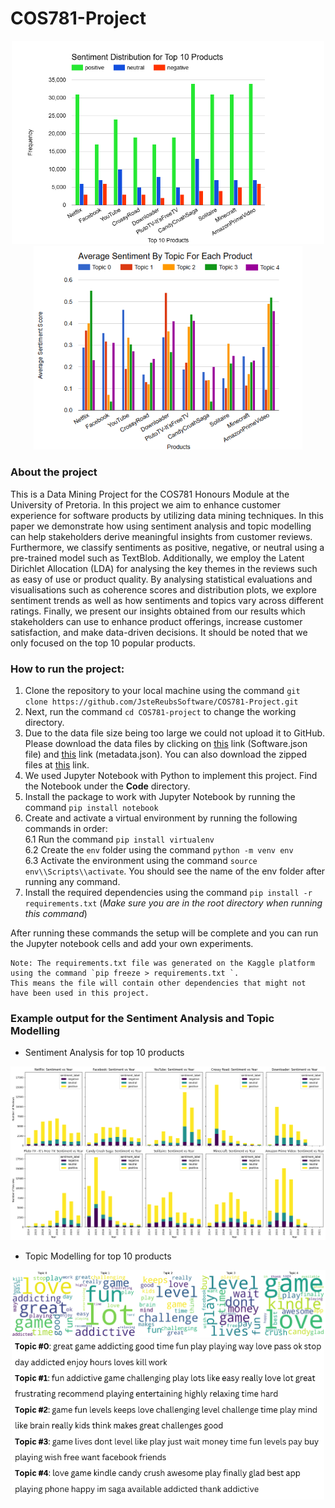 # COS781-Project

<div align='center'>
 <img altText='sentiment distribution for top 10 products' src='https://github.com/JsteReubsSoftware/COS781-Project/blob/main/docs/results/sentiment_dist_top10.png' width='500px' />
 <img altText='topic modelling sentiment distribution' src='https://github.com/JsteReubsSoftware/COS781-Project/blob/main/docs/results/topicmodelling_sentiment.png' width='430px' />
</div>

### About the project
This is a Data Mining Project for the COS781 Honours Module at the University of Pretoria. In this project we aim to enhance customer experience for software products by utilizing data mining techniques. In this paper we demonstrate how using sentiment analysis and topic modelling can help stakeholders derive meaningful insights from customer reviews. Furthermore, we classify sentiments as positive, negative, or neutral using a pre-trained model such as TextBlob. Additionally, we employ the Latent Dirichlet Allocation (LDA) for analysing the key themes in the reviews such as easy of use or product quality. By analysing statistical evaluations and visualisations such as coherence scores and distribution plots, we explore sentiment trends as well as how sentiments and topics vary across different ratings. Finally, we present our insights obtained from our results which stakeholders can use to enhance product offerings, increase customer satisfaction, and make data-driven decisions. It should be noted that we only focused on the top 10 popular products.

### How to run the project:
1. Clone the repository to your local machine using the command ```git clone https://github.com/JsteReubsSoftware/COS781-Project.git```
2. Next, run the command ```cd COS781-project``` to change the working directory.
3. Due to the data file size being too large we could not upload it to GitHub. Please download the data files by clicking on [this](https://datarepo.eng.ucsd.edu/mcauley_group/data/amazon_2023/raw/review_categories/Tools_and_Home_Improvement.jsonl.gz) link (Software.json file) and [this](https://datarepo.eng.ucsd.edu/mcauley_group/data/amazon_2023/raw/meta_categories/meta_Software.jsonl.gz) link (metadata.json). You can also download the zipped files at [this](https://drive.google.com/file/d/1DNkLucm_GI4ez0fQ46rFP-B7dGSPaGUh/view?usp=sharing) link.
4. We used Jupyter Notebook with Python to implement this project. Find the Notebook under the **Code** directory.
5. Install the package to work with Jupyter Notebook by running the command ```pip install notebook```
6. Create and activate a virtual environment by running the following commands in order:</br>
6.1 Run the command `pip install virtualenv` </br>
6.2 Create the `env` folder using the command `python -m venv env` </br>
6.3 Activate the environment using the command `source env\\Scripts\\activate`. You should see the name of the env folder after running any command.</br>
7. Install the required dependencies using the command `pip install -r requirements.txt` (*Make sure you are in the root directory when running this command*)

After running these commands the setup will be complete and you can run the Jupyter notebook cells and add your own experiments.

```text
Note: The requirements.txt file was generated on the Kaggle platform using the command `pip freeze > requirements.txt `.
This means the file will contain other dependencies that might not have been used in this project.
```

### Example output for the Sentiment Analysis and Topic Modelling
- Sentiment Analysis for top 10 products

![Top 10 Products Activity with sentiment analysis](https://github.com/JsteReubsSoftware/COS781-Project/blob/main/docs/results/top10_sentiment_activity.png)

- Topic Modelling for top 10 products

<div align='center'>
  <img src='https://github.com/JsteReubsSoftware/COS781-Project/blob/main/docs/results/candycrushsaga_topics.png' width='1000px' /> </br>
  <img src='https://github.com/JsteReubsSoftware/COS781-Project/blob/main/docs/results/candycrushsaga_text.png' width='500px' />
</div>
